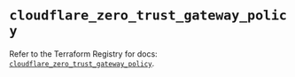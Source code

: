 # `cloudflare_zero_trust_gateway_policy`

Refer to the Terraform Registry for docs: [`cloudflare_zero_trust_gateway_policy`](https://registry.terraform.io/providers/cloudflare/cloudflare/5.8.2/docs/resources/zero_trust_gateway_policy).
